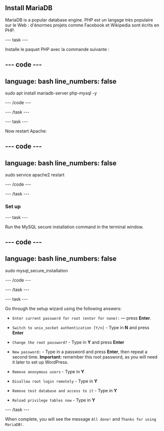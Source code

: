 ## Install MariaDB

MariaDB is a popular database engine. PHP est un langage très populaire sur le Web : d'énormes projets comme Facebook et Wikipedia sont écrits en PHP.


--- task ---

Installe le paquet PHP avec la commande suivante :

--- code ---
---
language: bash
line_numbers: false
---
sudo apt install mariadb-server php-mysql -y

--- /code ---

--- /task ---

--- task ---

Now restart Apache:

--- code ---
---
language: bash
line_numbers: false
---
sudo service apache2 restart

--- /code ---

--- /task ---

### Set up

--- task ---

Run the MySQL secure installation command in the terminal window.

--- code ---
---
language: bash
line_numbers: false
---
sudo mysql_secure_installation

--- /code ---

--- /task ---

--- task ---

Go through the setup wizard using the following answers:

+ `Enter current password for root (enter for none):` — press **Enter**.

+ `Switch to unix_socket authentication [Y/n]` - Type in **N** and press **Enter**

+ `Change the root password?` - Type in **Y** and press **Enter**

+ `New password:` - Type in a password and press **Enter**, then repeat a second time. **Important:** remember this root password, as you will need it later to set up WordPress.

+ `Remove anonymous users` - Type in **Y**

+ `Disallow root login remotely` - Type in **Y**

+ `Remove test database and access to it` - Type in **Y**

+ `Reload privilege tables now` - Type in **Y**

--- /task ---

When complete, you will see the message `All done!` and `Thanks for using MariaDB!`.
